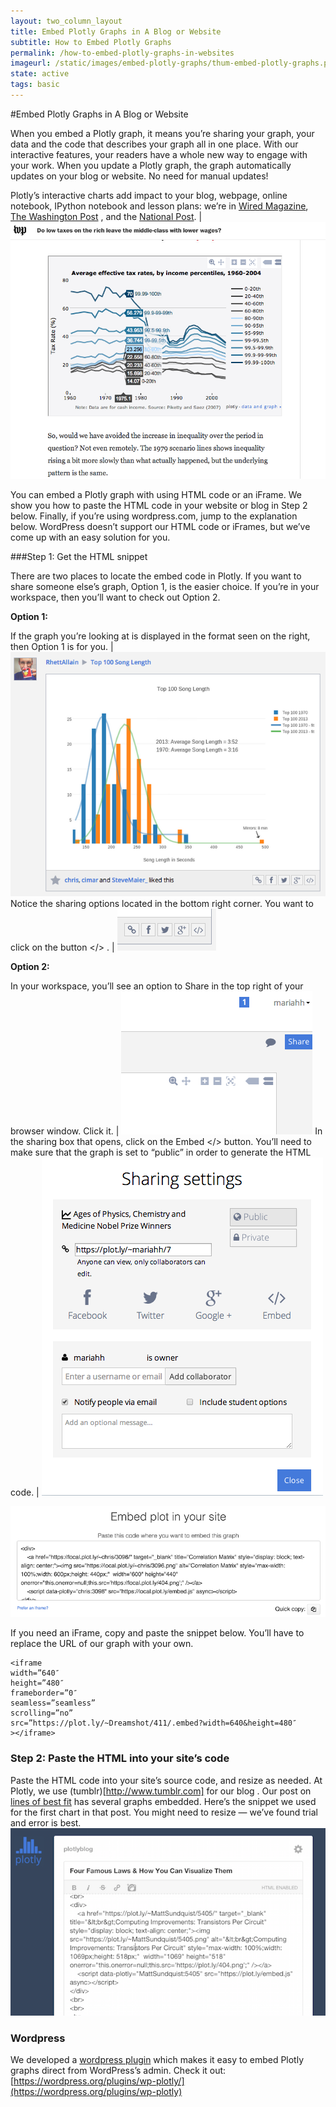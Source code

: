 ```yaml
---
layout: two_column_layout
title: Embed Plotly Graphs in A Blog or Website
subtitle: How to Embed Plotly Graphs
permalink: /how-to-embed-plotly-graphs-in-websites
imageurl: /static/images/embed-plotly-graphs/thum-embed-plotly-graphs.png
state: active
tags: basic
---
```


#Embed Plotly Graphs in A Blog or Website

When you embed a Plotly graph, it means you’re sharing your graph, your data and the code that describes your graph all in one place. With our interactive features, your readers have a whole new way to engage with your work. When you update a Plotly graph, the graph automatically updates on your blog or website. No need for manual updates!

Plotly’s interactive charts add impact to your blog, webpage, online notebook, IPython notebook and lesson plans: we’re in [Wired Magazine](http://www.wired.com/2014/08/lego-cost), [The Washington Post](http://www.washingtonpost.com/blogs/wonkblog/wp/2013/06/14/do-low-taxes-on-the-rich-leave-the-middle-class-with-lower-wages/) , and the [National Post](http://sports.nationalpost.com/2014/08/02/how-does-p-k-subbans-new-contract-stack-up-against-other-elite-nhl-defencemen). | ![How to embed plotly graphs in websites](/static/images/embed-plotly-graphs/image00.png)

You can embed a Plotly graph with using HTML code or an iFrame. We show you how to paste the HTML code in your website or blog in Step 2 below. Finally, if you’re using wordpress.com, jump to the explanation below. WordPress doesn’t support our HTML code or iFrames, but we’ve come up with an easy solution for you.

###Step 1: Get the HTML snippet

There are two places to locate the embed code in Plotly.  If you want to share someone else’s graph, Option 1, is the easier choice.  If you’re in your workspace, then you’ll want to check out Option 2.


**Option 1:**

If the graph you’re looking at is displayed in the format seen on the right, then Option 1 is for you. | ![How to embed Plotly graphs in websites](/static/images/embed-plotly-graphs/image03.png)
Notice the sharing options located in the bottom right corner.  You want to click on the button &lt;/&gt; . | ![How to embed Plotly graphs in websites](/static/images/embed-plotly-graphs/image09.png)

**Option 2:**

In your workspace, you’ll see an option to Share in the top right of your browser window. Click it. | ![How to embed Plotly graphs in websites](/static/images/embed-plotly-graphs/image07.png)
In the sharing box that opens, click on the Embed &lt;/&gt; button. You’ll need to make sure that the graph is set to “public” in order to generate the HTML code. | ![How to embed Plotly graphs in websites](/static/images/embed-plotly-graphs/image10.png)


![How to embed plotly graphs in websites](/static/images/embed-plotly-graphs/image01.png)


If you need an iFrame, copy and paste the snippet below.  You’ll have to replace the URL of our graph with your own.
<pre><code>&lt;iframe
width=&#8221;640&#8243;
height=&#8221;480&#8243;
frameborder=&#8221;0&#8243;
seamless=&#8221;seamless&#8221;
scrolling=&#8221;no&#8221;
src=&#8221;https://plot.ly/~Dreamshot/411/.embed?width=640&amp;height=480&#8243;
&gt;&lt;/iframe&gt;</code></pre>

### Step 2: Paste the HTML into your site’s code

Paste the HTML code into your site’s source code, and resize as needed.  At Plotly, we use (tumblr)[http://www.tumblr.com] for our blog . Our post on [lines of best fit](/create-a-line-of-best-fit-online/) has several graphs embedded.  Here’s the snippet we used for the first chart in that post.  You might need to resize &#8212; we’ve found trial and error is best.
![How to embed plotly graphs in websites](/static/images/embed-plotly-graphs/image05.png)

### Wordpress

We developed a [wordpress plugin](https://wordpress.org/plugins/wp-plotly) which makes it easy to embed Plotly graphs direct from WordPress&#8217;s admin. Check it out: [https://wordpress.org/plugins/wp-plotly/](https://wordpress.org/plugins/wp-plotly)
